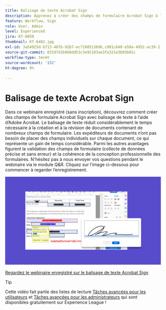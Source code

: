 ```yaml
---
title: Balisage de texte Acrobat Sign
description: Apprenez à créer des champs de formulaire Acrobat Sign à l’aide du balisage de texte dans Adobe Acrobat
feature: Workflow, Sign
role: User, Admin
level: Experienced
jira: KT-6059
thumbnail: KT-6402.jpg
exl-id: 3a54925d-b713-487b-92b7-ec7160513696,c981c640-e50a-4952-ac39-2f90d6d0cf08
source-git-commit: 03197d1b968dd53c3e92183ae3fa321e3b03b01c
workflow-type: tm+mt
source-wordcount: '152'
ht-degree: 0%

---
```


# Balisage de texte Acrobat Sign

Dans ce webinaire enregistré (sans inscription), découvrez comment créer des champs de formulaire Acrobat Sign avec balisage de texte à l’aide d’Adobe Acrobat. Le balisage de texte réduit considérablement le temps nécessaire à la création et à la révision de documents contenant de nombreux champs de formulaire. Les expéditeurs de documents n’ont pas besoin de placer des champs individuels sur chaque document, ce qui représente un gain de temps considérable. Parmi les autres avantages figurent la validation des champs de formulaire (collecte de données précise et sans erreur) et la cohérence de la conception professionnelle des formulaires. N&#39;hésitez pas à nous envoyer vos questions pendant le webinaire via le module Q&amp;R. Cliquez sur l’image ci-dessous pour commencer à regarder l’enregistrement.

[![Regarder la session](../assets/tagging.png)](https://event.on24.com/wcc/r/2338276/415BE4603F60A61A546C0A91528B444F)

[Regardez le webinaire enregistré sur le balisage de texte Acrobat Sign](https://event.on24.com/wcc/r/2338276/415BE4603F60A61A546C0A91528B444F)

>[!TIP]
>
>Cette vidéo fait partie des listes de lecture [Tâches avancées pour les utilisateurs](https://experienceleague.adobe.com/en/playlists/acrobat-sign-get-started-business-users) et [Tâches avancées pour les administrateurs](https://experienceleague.adobe.com/en/playlists/acrobat-sign-perform-advanced-tasks-administrators) qui sont disponibles gratuitement sur Experience League !
